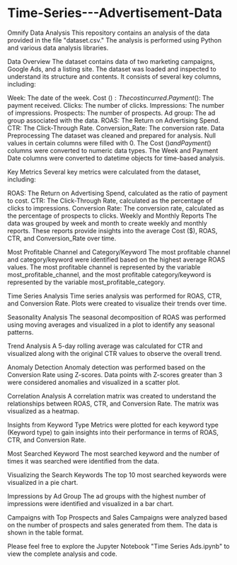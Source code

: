 # Time-Series---Advertisement-Data
Omnify Data Analysis
This repository contains an analysis of the data provided in the file "dataset.csv." The analysis is performed using Python and various data analysis libraries.

Data Overview
The dataset contains data of two marketing campaigns, Google Ads, and a listing site. The dataset was loaded and inspected to understand its structure and contents. It consists of several key columns, including:

Week: The date of the week.
Cost ($): The cost incurred.
Payment ($): The payment received.
Clicks: The number of clicks.
Impressions: The number of impressions.
Prospects: The number of prospects.
Ad group: The ad group associated with the data.
ROAS: The Return on Advertising Spend.
CTR: The Click-Through Rate.
Conversion_Rate: The conversion rate.
Data Preprocessing
The dataset was cleaned and prepared for analysis. Null values in certain columns were filled with 0. The Cost ($) and Payment ($) columns were converted to numeric data types. The Week and Payment Date columns were converted to datetime objects for time-based analysis.

Key Metrics
Several key metrics were calculated from the dataset, including:

ROAS: The Return on Advertising Spend, calculated as the ratio of payment to cost.
CTR: The Click-Through Rate, calculated as the percentage of clicks to impressions.
Conversion Rate: The conversion rate, calculated as the percentage of prospects to clicks.
Weekly and Monthly Reports
The data was grouped by week and month to create weekly and monthly reports. These reports provide insights into the average Cost ($), ROAS, CTR, and Conversion_Rate over time.

Most Profitable Channel and Category/Keyword
The most profitable channel and category/keyword were identified based on the highest average ROAS values. The most profitable channel is represented by the variable most_profitable_channel, and the most profitable category/keyword is represented by the variable most_profitable_category.

Time Series Analysis
Time series analysis was performed for ROAS, CTR, and Conversion Rate. Plots were created to visualize their trends over time.

Seasonality Analysis
The seasonal decomposition of ROAS was performed using moving averages and visualized in a plot to identify any seasonal patterns.

Trend Analysis
A 5-day rolling average was calculated for CTR and visualized along with the original CTR values to observe the overall trend.

Anomaly Detection
Anomaly detection was performed based on the Conversion Rate using Z-scores. Data points with Z-scores greater than 3 were considered anomalies and visualized in a scatter plot.

Correlation Analysis
A correlation matrix was created to understand the relationships between ROAS, CTR, and Conversion Rate. The matrix was visualized as a heatmap.

Insights from Keyword Type
Metrics were plotted for each keyword type (Keyword type) to gain insights into their performance in terms of ROAS, CTR, and Conversion Rate.

Most Searched Keyword
The most searched keyword and the number of times it was searched were identified from the data.

Visualizing the Search Keywords
The top 10 most searched keywords were visualized in a pie chart.

Impressions by Ad Group
The ad groups with the highest number of impressions were identified and visualized in a bar chart.

Campaigns with Top Prospects and Sales
Campaigns were analyzed based on the number of prospects and sales generated from them. The data is shown in the table format.

Please feel free to explore the Jupyter Notebook "Time Series Ads.ipynb" to view the complete analysis and code.
